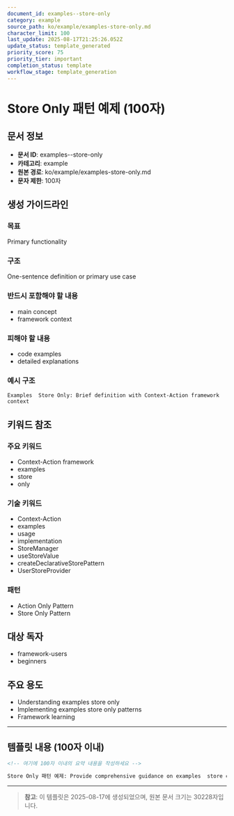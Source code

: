 ```yaml
---
document_id: examples--store-only
category: example
source_path: ko/example/examples-store-only.md
character_limit: 100
last_update: 2025-08-17T21:25:26.052Z
update_status: template_generated
priority_score: 75
priority_tier: important
completion_status: template
workflow_stage: template_generation
---
```


# Store Only 패턴 예제 (100자)

## 문서 정보
- **문서 ID**: examples--store-only
- **카테고리**: example
- **원본 경로**: ko/example/examples-store-only.md
- **문자 제한**: 100자

## 생성 가이드라인

### 목표
Primary functionality

### 구조
One-sentence definition or primary use case

### 반드시 포함해야 할 내용
- main concept
- framework context

### 피해야 할 내용  
- code examples
- detailed explanations

### 예시 구조
```
Examples  Store Only: Brief definition with Context-Action framework context
```

## 키워드 참조

### 주요 키워드
- Context-Action framework
- examples
- store
- only

### 기술 키워드
- Context-Action
- examples
- usage
- implementation
- StoreManager
- useStoreValue
- createDeclarativeStorePattern
- UserStoreProvider

### 패턴
- Action Only Pattern
- Store Only Pattern

## 대상 독자
- framework-users
- beginners

## 주요 용도
- Understanding examples  store only
- Implementing examples  store only patterns
- Framework learning

---

## 템플릿 내용 (100자 이내)

```markdown
<!-- 여기에 100자 이내의 요약 내용을 작성하세요 -->

Store Only 패턴 예제: Provide comprehensive guidance on examples  store only의 핵심 개념과 Context-Action 프레임워크에서의 역할을 간단히 설명.
```

---

> **참고**: 이 템플릿은 2025-08-17에 생성되었으며, 
> 원본 문서 크기는 30228자입니다.
